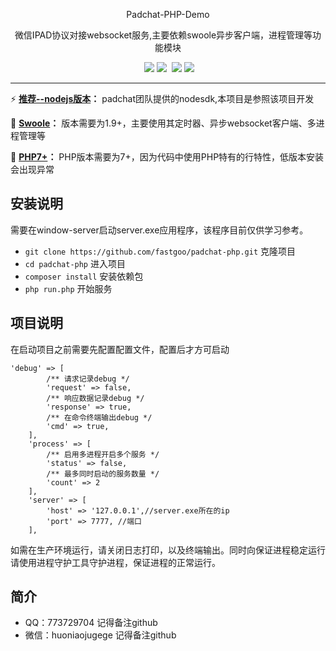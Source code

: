 <p align="center">
  Padchat-PHP-Demo
</p>
<p align="center">微信IPAD协议对接websocket服务,主要依赖swoole异步客户端，进程管理等功能模块</p>

<p align="center">
  <a href="https://github.com/fastgoo/padchat-php"><img src="https://img.shields.io/badge/license-MIT-brightgreen.svg"></a> <a href="https://github.com/fastgoo/padchat-php"><img src="https://img.shields.io/badge/swoole-1.9+-brightgreen.svg"></a> 
  <a href="https://github.com/fastgoo/padchat-php"><img src="https://img.shields.io/badge/php->=7.0-brightgreen.svg"></a> <a href="https://github.com/fastgoo/padchat-php"><img src="https://img.shields.io/badge/server-windows-2077ff.svg"></a>
</p>

---

:zap: **[推荐--nodejs版本](https://alibaba.github.io/ice/#/block)：** padchat团队提供的nodesdk,本项目是参照该项目开发

:dart: **[Swoole](https://www.swoole.com/)：** 版本需要为1.9+，主要使用其定时器、异步websocket客户端、多进程管理等

:art: **[PHP7+](http://www.php.net/)：** PHP版本需要为7+，因为代码中使用PHP特有的行特性，低版本安装会出现异常

## 安装说明

需要在window-server启动server.exe应用程序，该程序目前仅供学习参考。

- `git clone https://github.com/fastgoo/padchat-php.git` 克隆项目
- `cd padchat-php` 进入项目
- `composer install` 安装依赖包
- `php run.php` 开始服务

## 项目说明
在启动项目之前需要先配置配置文件，配置后才方可启动

```
'debug' => [
        /** 请求记录debug */
        'request' => false,
        /** 响应数据记录debug */
        'response' => true,
        /** 在命令终端输出debug */
        'cmd' => true,
    ],
    'process' => [
        /** 启用多进程开启多个服务 */
        'status' => false,
        /** 最多同时启动的服务数量 */
        'count' => 2
    ],
    'server' => [
        'host' => '127.0.0.1',//server.exe所在的ip
        'port' => 7777, //端口
    ],
```
如需在生产环境运行，请关闭日志打印，以及终端输出。同时向保证进程稳定运行请使用进程守护工具守护进程，保证进程的正常运行。


## 简介
- QQ：773729704 记得备注github
- 微信：huoniaojugege 记得备注github



